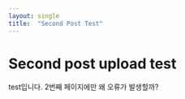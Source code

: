 ```yaml
---
layout: single
title:  "Second Post Test"
---
```


# Second post upload test
test입니다.
2번째 페이지에만 왜 오류가 발생할까?